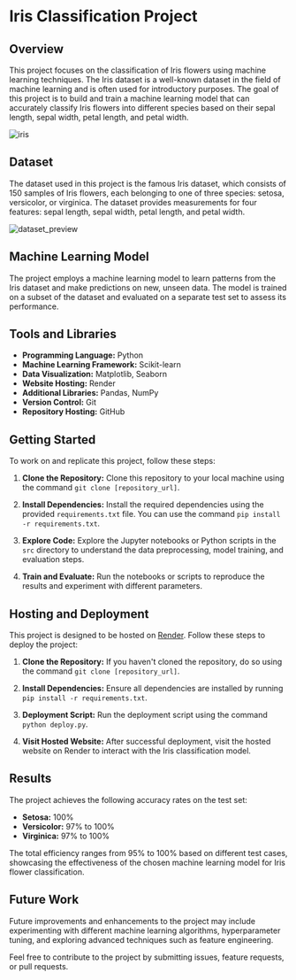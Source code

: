 # Iris Classification Project

## Overview

This project focuses on the classification of Iris flowers using machine learning techniques. The Iris dataset is a well-known dataset in the field of machine learning and is often used for introductory purposes. The goal of this project is to build and train a machine learning model that can accurately classify Iris flowers into different species based on their sepal length, sepal width, petal length, and petal width.

![iris](https://github.com/murali-yandra/Iris-flowers-Classification/assets/151438054/0e96d9fb-f26b-4104-bf4e-8b1e60e7f817)

## Dataset

The dataset used in this project is the famous Iris dataset, which consists of 150 samples of Iris flowers, each belonging to one of three species: setosa, versicolor, or virginica. The dataset provides measurements for four features: sepal length, sepal width, petal length, and petal width.

![dataset_preview](https://github.com/murali-yandra/Iris-flowers-Classification/assets/151438054/1ecfe023-697c-4f2b-964f-bcd72706718f)

## Machine Learning Model

The project employs a machine learning model to learn patterns from the Iris dataset and make predictions on new, unseen data. The model is trained on a subset of the dataset and evaluated on a separate test set to assess its performance.

## Tools and Libraries

- **Programming Language:** Python
- **Machine Learning Framework:** Scikit-learn
- **Data Visualization:** Matplotlib, Seaborn
- **Website Hosting:** Render
- **Additional Libraries:** Pandas, NumPy
- **Version Control:** Git
- **Repository Hosting:** GitHub

## Getting Started

To work on and replicate this project, follow these steps:

1. **Clone the Repository:** Clone this repository to your local machine using the command `git clone [repository_url]`.

2. **Install Dependencies:** Install the required dependencies using the provided `requirements.txt` file. You can use the command `pip install -r requirements.txt`.

3. **Explore Code:** Explore the Jupyter notebooks or Python scripts in the `src` directory to understand the data preprocessing, model training, and evaluation steps.

4. **Train and Evaluate:** Run the notebooks or scripts to reproduce the results and experiment with different parameters.

## Hosting and Deployment

This project is designed to be hosted on [Render](https://render.com/). Follow these steps to deploy the project:

1. **Clone the Repository:** If you haven't cloned the repository, do so using the command `git clone [repository_url]`.

2. **Install Dependencies:** Ensure all dependencies are installed by running `pip install -r requirements.txt`.

3. **Deployment Script:** Run the deployment script using the command `python deploy.py`.

4. **Visit Hosted Website:** After successful deployment, visit the hosted website on Render to interact with the Iris classification model.

## Results

The project achieves the following accuracy rates on the test set:

- **Setosa:** 100%
- **Versicolor:** 97% to 100%
- **Virginica:** 97% to 100%

The total efficiency ranges from 95% to 100% based on different test cases, showcasing the effectiveness of the chosen machine learning model for Iris flower classification.

## Future Work

Future improvements and enhancements to the project may include experimenting with different machine learning algorithms, hyperparameter tuning, and exploring advanced techniques such as feature engineering.

Feel free to contribute to the project by submitting issues, feature requests, or pull requests.
